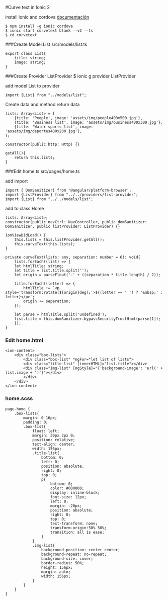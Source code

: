 #Curve text in Ionic 2

install ionic and cordova [documentación](http://ionicframework.com/docs/v2/getting-started/installation/)

    $ npm install -g ionic cordova
    $ ionic start curvetext blank --v2 --ts
    $ cd curvetext

###Create Model List
    src/models/list.ts

    export class List{
        title: string;
        image: string;
    }

###Create Provider ListProvider
    $ ionic g provider ListProvider

add model List to provider

    import {List} from "../models/list";

Create data and method return data

    lists: Array<List> = [
        {title: 'People', image: 'assets/img/people400x500.jpg'},
        {title: 'Business list', image: 'assets/img/business400x300.jpg'},
        {title: 'Water sports list', image: 'assets/img/deportes400x200.jpg'},
    ];

    constructor(public http: Http) {}

    getAll(){
        return this.lists;
    }


###Edit home.ts
    src/pages/home.ts

add import

    import { DomSanitizer} from '@angular/platform-browser';
    import {ListProvider} from "../../providers/list-provider";
    import {List} from "../../models/list";



add to class Home

    lists: Array<List>;
    constructor(public navCtrl: NavController, public domSanitizer: DomSanitizer, public listProvider: ListProvider) {}

    ionViewDidLoad() {
        this.lists = this.listProvider.getAll();
        this.curveText(this.lists);
    }

    private curveText(lists: any, separation: number = 6): void{
        lists.forEach((list) => {
        let htmlTitle: string;
        let title = list.title.split('');
        let origin = parseFloat('-' + ((separation * title.length) / 2));

        title.forEach((letter) => {
            htmlTitle += `<p style='transform:rotate(${origin}deg);'>${(letter == ' ') ? '&nbsp;' : letter}</p>`;
            origin += separation;
        });

        let parse = htmlTitle.split('undefined');
        list.title = this.domSanitizer.bypassSecurityTrustHtml(parse[1]);
        });
    }

### Edit home.html

    <ion-content>
        <div class="box-lists">
            <div class="box-list" *ngFor="let list of lists">
            <div class="title-list" [innerHTML]="list.title"></div>
            <div class="img-list" [ngStyle]="{'background-image': 'url(' + list.image + ')'}"></div>
            </div>
        </div>
    </ion-content>

### home.scss

    page-home {
        .box-lists{
            margin: 0 16px;
            padding: 0;
            .box-list{
                float: left;
                margin: 30px 2px 0;
                position: relative;
                text-align: center;
                width: 156px;
                .title-list{
                    bottom: 0;
                    left: 0;
                    position: absolute;
                    right: 0;
                    top: 0;
                    p{
                        bottom: 0;
                        color: #000000;
                        display: inline-block;
                        font-size: 12px;
                        left: 0;
                        margin: -20px;
                        position: absolute;
                        right: 0;
                        top: 0;
                        text-transform: none;
                        transform-origin:50% 50%;
                        transition: all 1s ease;
                    }
                }
                .img-list{
                    background-position: center center;
                    background-repeat: no-repeat;
                    background-size: cover;
                    border-radius: 50%;
                    height: 156px;
                    margin: auto;
                    width: 156px;
                }
            }
        }
    }

